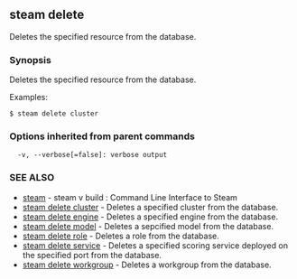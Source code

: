 ## steam delete

Deletes the specified resource from the database.

### Synopsis


Deletes the specified resource from the database.

Examples:

    $ steam delete cluster

### Options inherited from parent commands

```
  -v, --verbose[=false]: verbose output
```

### SEE ALSO
* [steam](steam.md)	 - steam v build : Command Line Interface to Steam
* [steam delete cluster](steam_delete_cluster.md)	 - Deletes a specified cluster from the database.
* [steam delete engine](steam_delete_engine.md)	 - Deletes a specified engine from the database.
* [steam delete model](steam_delete_model.md)	 - Deletes a sepcified model from the database.
* [steam delete role](steam_delete_role.md)	 - Deletes a role from the database.
* [steam delete service](steam_delete_service.md)	 - Deletes a specified scoring service deployed on the specified port from the database.
* [steam delete workgroup](steam_delete_workgroup.md)	 - Deletes a workgroup from the database.

